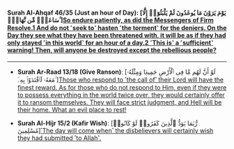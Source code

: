 #### __Surah Al-Ahqaf 46/35 (Just an hour of Day)__: [يَوْمَ يَرَوْنَ مَا يُوعَدُونَ لَمْ يَلْبَثُوٓا۟ إِلَّا سَاعَةًۭ مِّن نَّهَارٍۭ ۚ][So endure patiently, as did the Messengers of Firm Resolve.1 And do not ˹seek to˺ hasten ˹the torment˺ for the deniers. On the Day they see what they have been threatened with, it will be as if they had only stayed ˹in this world˺ for an hour of a day.2 ˹This is˺ a ˹sufficient˺ warning! Then, will anyone be destroyed except the rebellious people?](https://quranwbw.com/46/35)

***

* __Surah Ar-Raad 13/18 (Give Ranson)__: [لَوْ أَنَّ لَهُم مَّا فِى ٱلْأَرْضِ جَمِيعًۭا وَمِثْلَهُۥ مَعَهُۥ لَٱفْتَدَوْا۟ بِهِۦٓ ۚ][Those who respond to ˹the call of˺ their Lord will have the finest reward. As for those who do not respond to Him, even if they were to possess everything in the world twice over, they would certainly offer it to ransom themselves. They will face strict judgment, and Hell will be their home. What an evil place to rest!](https://quran.com/13/18)

* __Surah Al-Hijr 15/2 (Kafir Wish)__: [رُّبَمَا يَوَدُّ ٱلَّذِينَ كَفَرُوا۟ لَوْ كَانُوا۟ مُسْلِمِينَ][˹The day will come when˺ the disbelievers will certainly wish they had submitted ˹to Allah˺.](https://quran.com/15/2)
